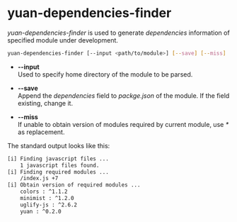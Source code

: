 #   yuan-dependencies-finder

*yuan-dependencies-finder* is used to generate *dependencies* information of specified module under development.

```bash
yuan-dependencies-finder [--input <path/to/module>] [--save] [--miss]
```

*   __--input__  
    Used to specify home directory of the module to be parsed.

*   __--save__  
    Append the *dependencies* field to *packge.json* of the module. If the field existing, change it.

*   __--miss__  
    If unable to obtain version of modules required by current module, use *\** as replacement.

The standard output looks like this:
```bash
[i] Finding javascript files ...
    1 javascript files found.
[i] Finding required modules ...
    /index.js +7
[i] Obtain version of required modules ...
    colors : ^1.1.2
    minimist : ^1.2.0
    uglify-js : ^2.6.2
    yuan : ^0.2.0
```
